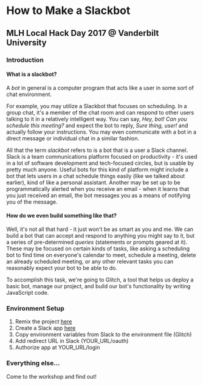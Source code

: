 # How to Make a Slackbot
## MLH Local Hack Day 2017 @ Vanderbilt University

### Introduction
#### What is a slackbot?
A _bot_ in general is a computer program that acts like a user in some sort of chat environment. 

For example, you may utilize a Slackbot that focuses on scheduling. In a group chat, it's a member of the chat room and can respond to other users talking to it in a relatively intelligent way. You can say, _Hey, bot! Can you schedule this meeting?_ and expect the bot to reply, _Sure thing, user!_ and actually follow your instructions. You may even communicate with a bot in a direct message or individual chat in a similar fashion.

All that the term _slackbot_ refers to is a bot that is a user a Slack channel. Slack is a team communications platform focused on productivity - it's used in a lot of software development and tech-focused circles, but is usable by pretty much anyone. Useful bots for this kind of platform might include a bot that lets users in a chat schedule things easily (like we talked about earlier), kind of like a personal assistant. Another may be set up to be programmatically alerted when you receive an email - when it learns that you just received an email, the bot messages you as a means of notifying you of the message. 

#### How do we even build something like that?
Well, it's not all that hard - it just won't be as smart as you and me. We can build a bot that can accept and respond to anything you might say to it, but a series of pre-determined _queries_ (statements or prompts geared at it). These may be focused on certain kinds of tasks, like asking a scheduling bot to find time on everyone's calendar to meet, schedule a meeting, delete an already scheduled meeting, or any other relevant tasks you can reasonably expect your bot to be able to do. 

To accomplish this task, we're going to Glitch, a tool that helps us deploy a basic bot, manage our project, and build our bot's functionality by writing JavaScript code. 

### Environment Setup
1. Remix the project [here](https://glitch.com/edit/#!/vandyhacks-slackbot-template)
2. Create a Slack app [here](https://api.slack.com/apps)
3. Copy environment variables from Slack to the environment file (Glitch)
4. Add redirect URL in Slack (YOUR_URL/oauth)
5. Authorize app at YOUR_URL/login

### Everything else...
Come to the workshop and find out!